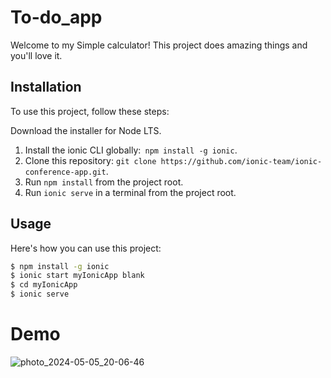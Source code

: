 # To-do_app

Welcome to my Simple calculator! This project does amazing things and you'll love it.

## Installation

To use this project, follow these steps:
 
Download the installer for Node LTS.
1. Install the ionic CLI globally:` npm install -g ionic`.
2. Clone this repository: `git clone https://github.com/ionic-team/ionic-conference-app.git`.
3. Run `npm install` from the project root.
4. Run `ionic serve` in a terminal from the project root.


## Usage

Here's how you can use this project:

```bash
$ npm install -g ionic  
$ ionic start myIonicApp blank 
$ cd myIonicApp
$ ionic serve
```

# Demo

![photo_2024-05-05_20-06-46](https://github.com/Esmat-97/to-do-app/assets/158211063/7585605d-b4c8-47d9-b917-4f86c22d3fc9)


